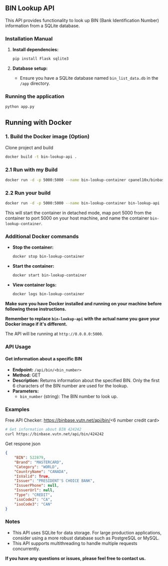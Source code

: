 ## BIN Lookup API

This API provides functionality to look up BIN (Bank Identification Number) information from a SQLite database.

### Installation Manual

1. **Install dependencies:**

   ```bash
   pip install Flask sqlite3
   ```

2. **Database setup:**

   * Ensure you have a SQLite database named `bin_list_data.db` in the `/app` directory.

### Running the application

```bash
python app.py
```

## Running with Docker

### 1. Build the Docker image (Option)
Clone project and build

```bash
docker build -t bin-lookup-api .
```
### 2.1 Run with my Build

```bash
docker run -d -p 5000:5000 --name bin-lookup-container cpanel10x/binbase
```

### 2.2 Run your build

```bash
docker run -d -p 5000:5000 --name bin-lookup-container bin-lookup-api
```

This will start the container in detached mode, map port 5000 from the container to port 5000 on your host machine, and name the container `bin-lookup-container`.

### Additional Docker commands

* **Stop the container:**

  ```bash
  docker stop bin-lookup-container
  ```

* **Start the container:**

  ```bash
  docker start bin-lookup-container
  ```

* **View container logs:**

  ```bash
  docker logs bin-lookup-container
  ```

**Make sure you have Docker installed and running on your machine before following these instructions.**

**Remember to replace `bin-lookup-api` with the actual name you gave your Docker image if it's different.**

The API will be running at `http://0.0.0.0:5000`.

### API Usage

#### Get information about a specific BIN

* **Endpoint:** `/api/bin/<bin_number>`
* **Method:** GET
* **Description:** Returns information about the specified BIN. Only the first 6 characters of the BIN number are used for the lookup.
* **Parameters:**
    * `bin_number` (string): The BIN number to look up.

### Examples
Free API Checker: https://binbase.vutn.net/api/bin/<6 number credit card>

```bash
# Get information about BIN 424242
curl https://binbase.vutn.net/api/bin/424242
```
Get respone json
```json
{
    "BIN": 522879,
    "Brand": "MASTERCARD",
    "Category": "WORLD",
    "CountryName": "CANADA",
    "IsValid": True,
    "Issuer": "PRESIDENT'S CHOICE BANK",
    "IssuerPhone": null,
    "IssuerUrl": null,
    "Type": "CREDIT",
    "isoCode2": "CA",
    "isoCode3": "CAN"
}
```

### Notes

* This API uses SQLite for data storage. For large production applications, consider using a more robust database such as PostgreSQL or MySQL.
* This API supports multithreading to handle multiple requests concurrently.

**If you have any questions or issues, please feel free to contact us.** 

